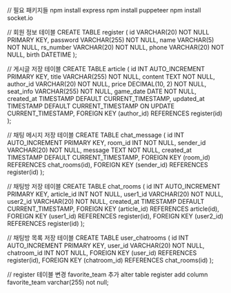 // 필요 패키지들
npm install express
npm install puppeteer
npm install socket.io

// 회원 정보 테이블
CREATE TABLE register (
    id VARCHAR(20) NOT NULL PRIMARY KEY,
    password VARCHAR(255) NOT NULL,
    name VARCHAR(5) NOT NULL,
    rs_number VARCHAR(20) NOT NULL,
    phone VARCHAR(20) NOT NULL,
    birth DATETIME
);

// 게시글 저장 테이블
CREATE TABLE article (
    id INT AUTO_INCREMENT PRIMARY KEY,
    title VARCHAR(255) NOT NULL,
    content TEXT NOT NULL,
    author_id VARCHAR(20) NOT NULL,
    price DECIMAL(10, 2) NOT NULL,
    seat_info VARCHAR(255) NOT NULL,
    game_date DATE NOT NULL,
    created_at TIMESTAMP DEFAULT CURRENT_TIMESTAMP,
    updated_at TIMESTAMP DEFAULT CURRENT_TIMESTAMP ON UPDATE CURRENT_TIMESTAMP,
    FOREIGN KEY (author_id) REFERENCES register(id)
);

// 채팅 메시지 저장 테이블
CREATE TABLE chat_message (
    id INT AUTO_INCREMENT PRIMARY KEY,
    room_id INT NOT NULL,
    sender_id VARCHAR(20) NOT NULL,
    message TEXT NOT NULL,
    created_at TIMESTAMP DEFAULT CURRENT_TIMESTAMP,
    FOREIGN KEY (room_id) REFERENCES chat_rooms(id),
    FOREIGN KEY (sender_id) REFERENCES register(id)
);

// 채팅방 저장 테이블
CREATE TABLE chat_rooms (
  id INT AUTO_INCREMENT PRIMARY KEY,
  article_id INT NOT NULL,
  user1_id VARCHAR(20) NOT NULL,
  user2_id VARCHAR(20) NOT NULL,
  created_at TIMESTAMP DEFAULT CURRENT_TIMESTAMP,
  FOREIGN KEY (article_id) REFERENCES article(id),
  FOREIGN KEY (user1_id) REFERENCES register(id),
  FOREIGN KEY (user2_id) REFERENCES register(id)
);

// 채팅방 목록 저장 테이블
CREATE TABLE user_chatrooms (
  id INT AUTO_INCREMENT PRIMARY KEY,
  user_id VARCHAR(20) NOT NULL,
  chatroom_id INT NOT NULL,
  FOREIGN KEY (user_id) REFERENCES register(id),
  FOREIGN KEY (chatroom_id) REFERENCES chat_rooms(id)
);

// register 테이블 변경 favorite_team 추가
alter table register add column favorite_team varchar(255) not null;